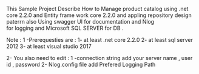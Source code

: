 
This Sample Project Describe How to Manage product catalog using
.net core 2.2.0 and Entity frame work core 2.2.0 and appling repository design 
paterrn also Using swagger UI for documentation and Nlog  
for logging and Microsoft SQL SERVER for DB .


Note : 
1 -Prerequesties are :
 1- at least .net core 2.2.0 
 2- at least sql server 2012 
 3- at least visual studio 2017 
 
2- You also need to edit :
  1 -connection string add your server name , user id , password 
  2- Nlog.config file add Prefered Logging Path  
